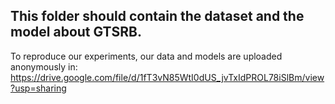 ## This folder should contain the dataset and the model about GTSRB.
To reproduce our experiments, our data and models are uploaded anonymously in:
https://drive.google.com/file/d/1fT3vN85WtI0dUS_jvTxIdPROL78iSlBm/view?usp=sharing

